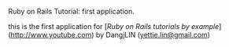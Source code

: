 Ruby on Rails Tutorial: first application. 

this is the first application for [*Ruby on Rails tutorials by example*] (http://www.youtube.com) by DangjLIN (yettie.lin@gmail.com)
